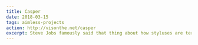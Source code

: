 ```yaml
---
title: Casper
date: 2018-03-15
tags: aimless-projects
action: http://visonthe.net/casper
excerpt: Steve Jobs famously said that thing about how styluses are terrible, and then every device became electronic finger food. Enter Casper, a library for touch based Android control and automation via the ADB shell. Casper provides both a scaffold for basic app interactions in Android as well as a feature based detection system to determine appropriate actions on unfamiliar app screens. Casper is, however, very much still a work in progress. Check out the code on GitHub.
---
```


